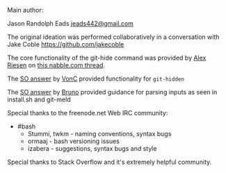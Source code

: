 Main author:

Jason Randolph Eads <jeads442@gmail.com>

The original ideation was performed collaboratively in a conversation with Jake Coble <https://github.com/jakecoble>

The core functionality of the git-hide command was provided by [Alex Riesen](http://git.661346.n2.nabble.com/template/NamlServlet.jtp?macro=user_nodes&user=55935) on [this nabble.com thread](http://git.661346.n2.nabble.com/how-to-hide-some-branches-td1594799.html).

The [SO answer](http://stackoverflow.com/questions/12293944/how-to-find-the-path-of-the-local-git-repository-when-i-am-possibly-in-a-subdire) by [VonC](http://stackoverflow.com/users/6309/vonc) provided functionality for `git-hidden`

The [SO answer](http://stackoverflow.com/questions/192249/how-do-i-parse-command-line-arguments-in-bash) by [Bruno](http://stackoverflow.com/users/117471/bruno-bronosky) provided guidance for parsing inputs as seen in install.sh and git-meld

Special thanks to the freenode.net Web IRC community:
  * #bash
    * Stummi, twkm - naming conventions, syntax bugs
    * ormaaj - bash versioning issues
    * izabera - suggestions, syntax bugs and style

Special thanks to Stack Overflow and it's extremely helpful community.